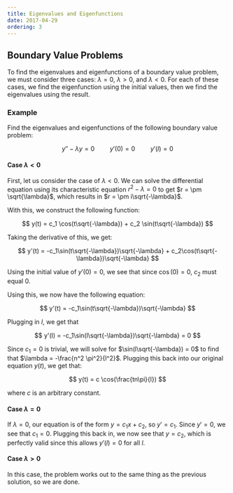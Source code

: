 ```yaml
---
title: Eigenvalues and Eigenfunctions
date: 2017-04-29
ordering: 3
---
```


## Boundary Value Problems

To find the eigenvalues and eigenfunctions of a boundary value problem, we must consider three cases: $\lambda = 0$, $\lambda > 0$, and $\lambda < 0$. For each of these cases, we find the eigenfunction using the initial values, then we find the eigenvalues using the result.

### Example

Find the eigenvalues and eigenfunctions of the following boundary value problem:

$$
y'' - \lambda y = 0 \hspace{1cm} y'(0) = 0 \hspace{1cm} y'(l) = 0
$$

#### Case $\lambda < 0$

First, let us consider the case of $\lambda < 0$. We can solve the differential equation using its characteristic equation $r^2 - \lambda = 0$ to get $r = \pm \sqrt{\lambda}$, which results in $r = \pm i\sqrt{-\lambda}$.

With this, we construct the following function:

$$
y(t) = c_1 \cos(t\sqrt{-\lambda}) + c_2 \sin(t\sqrt{-\lambda})
$$

Taking the derivative of this, we get:

$$
y'(t) = -c_1\sin(t\sqrt{-\lambda})\sqrt{-\lambda} + c_2\cos(t\sqrt{-\lambda})\sqrt{-\lambda}
$$

Using the initial value of $y'(0) = 0$, we see that since $\cos(0) = 0$, $c_2$ must equal $0$.

Using this, we now have the following equation:

$$
y'(t) = -c_1\sin(t\sqrt{-\lambda})\sqrt{-\lambda}
$$

Plugging in $l$, we get that

$$
y'(l) = -c_1\sin(l\sqrt{-\lambda})\sqrt{-\lambda} = 0
$$

Since $c_1 = 0$ is trivial, we will solve for $\sin(l\sqrt{-\lambda}) = 0$ to find that $\lambda = -\frac{n^2 \pi^2}{l^2}$. Plugging this back into our original equation $y(t)$, we get that:

$$
y(t) = c \cos(\frac{tn\pi}{l})
$$

where $c$ is an arbitrary constant.

#### Case $\lambda = 0$

If $\lambda = 0$, our equation is of the form $y = c_1 x + c_2$, so $y' = c_1$. Since $y' = 0$, we see that $c_1 = 0$. Plugging this back in, we now see that $y = c_2$, which is perfectly valid since this allows $y'(l) = 0$ for all $l$.

#### Case $\lambda > 0$

In this case, the problem works out to the same thing as the previous solution, so we are done.
